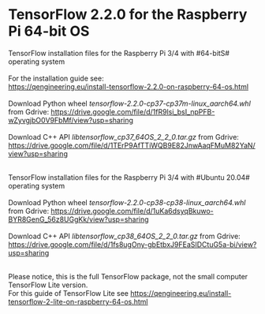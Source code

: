 # TensorFlow 2.2.0 for the Raspberry Pi 64-bit OS
TensorFlow installation files for the Raspberry Pi 3/4 with #64-bitS# operating system
<br/><br/>
For the installation guide see: <br/>
https://qengineering.eu/install-tensorflow-2.2.0-on-raspberry-64-os.html <br/><br/>
Download Python wheel _tensorflow-2.2.0-cp37-cp37m-linux_aarch64.whl_ from Gdrive: https://drive.google.com/file/d/1fR9lsi_bsI_npPFB-wZyvgjbO0V9FbMf/view?usp=sharing <br/><br/>
Download C++ API _libtensorflow_cp37_64OS_2_2_0.tar.gz_ from Gdrive: https://drive.google.com/file/d/1TErP9AfTTiWQB9E82JnwAaqFMuM82YaN/view?usp=sharing <br/><br/>

TensorFlow installation files for the Raspberry Pi 3/4 with #Ubuntu 20.04# operating system <br/><br/>
Download Python wheel _tensorflow-2.2.0-cp38-cp38-linux_aarch64.whl_ from Gdrive: https://drive.google.com/file/d/1uKa6dsyqBkuwo-BYR8GenG_56z8UGgKk/view?usp=sharing <br/><br/>
Download C++ API _libtensorflow_cp38_64OS_2_2_0.tar.gz_ from Gdrive:<br/>
https://drive.google.com/file/d/1fs8ugOny-gbEtbxJ9FEaSIDCtuG5a-bi/view?usp=sharing <br/><br/>


Please notice, this is the full TensorFlow package, not the small computer TensorFlow Lite version.<br/>
For this guide of TensorFlow Lite see https://qengineering.eu/install-tensorflow-2-lite-on-raspberry-64-os.html <br/>
